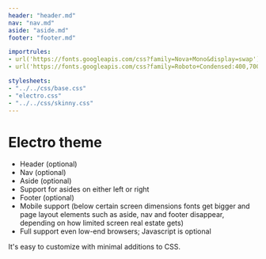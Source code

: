 ```yaml
---
header: "header.md"
nav: "nav.md"
aside: "aside.md"
footer: "footer.md"

importrules:
- url('https://fonts.googleapis.com/css?family=Nova+Mono&display=swap');
- url('https://fonts.googleapis.com/css?family=Roboto+Condensed:400,700&display=swap');    

stylesheets:
- "../../css/base.css"
- "electro.css"
- "../../css/skinny.css"
---
```


# Electro theme

* Header (optional)
* Nav (optional)
* Aside (optional)
* Support for asides on either left or right
* Footer (optional)
* Mobile support (below certain screen dimensions fonts get bigger
and page layout elements such as aside, nav and footer disappear, 
depending on how limited screen real estate gets)
* Full support even low-end browsers; Javascript is optional

It's easy to customize with minimal additions to CSS.

